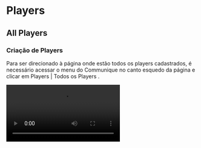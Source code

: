# Players
<show-structure depth="3"/>

## All Players
### Criação de Players

Para ser direcionado à página onde estão todos os players cadastrados, é necessário acessar o menu do Communique no canto esquedo da página e clicar em <ui-path>Players | Todos os Players </ui-path>.

<video src="../videos/acesso-player.mp4" xmlns="" preview-src="acesso-player.png"/>

Para criar um player novo é necessário clicar no botão <img src="add.png" alt="Add icon" width="24" style="inline"/> localizado na parte superior direita, logo abaixo dos filtros de pesquisa.<br></br>
Uma janela abrirá para que as informações do novo player sejam preenchidas.

<img src="Criacao.jpg"  alt="criação" width="450"/>

#### Information

<list type="decimal" start="1">
    <li>Nome
        <list type="bullet">
            <li>Nome dado ao player para melhor identificação.</li>
        </list>
    </li>
    <li>Hostname
        <list type="bullet">
            <li>Nome dado ao dispositivo em uma rede, podendo ser um computador, um servidor etc. É possível descobrir o hostname da máquina digitando "hostname" no prompt de comando.</li>
        </list>
    </li>
    <li>MacAddress
        <list type="bullet">
            <li>Endereço físico da máquina. Também é possível localiza-lo no prompt de comando do digitar "getmac".</li>
        </list>
    </li>
    <li>Theater
        <list type="bullet">
            <li>Cinema onde está localizada a máquina. Ao clicar nessa sessão, uma lista de cinemas é exibida.</li>
        </list>
    </li>
    <li>Player Category
        <list type="bullet">
            <li>Categoria do player que pode ser definida pelo tipo de cinema (Regular, Premier ou Bistro) ou ????.</li>
        </list>
    </li>
    <li>Locate
        <list type="bullet">
            <li>Local do cinema onde o player será exibido.</li>
        </list>
    </li>
</list>

#### Display



<list type="decimal" start="1">
    <li>Monitor
        <list type="bullet">
            <li>Modelo do monitor utilizado.</li>
        </list>
    </li>
    <li>Inches
        <list type="bullet">
            <li>Quantidade de polegadas do monitor.</li>
        </list>
    </li>
    <li>Screens
        <list type="bullet">
            <li>Quantidade de monitores do player. Na imagem aparece ao lado do campo de inches com o número zero por padrão.</li>
        </list>
    </li>
    <li>Screen Resolution
        <list type="bullet">
            <li>Resolução dos monitores.</li>
        </list>
    </li>
    <li>Format
        <list type="bullet">
            <li>Disposição das telas do player no local.</li>
        </list>
    </li>
    <li>Videowall
        <list type="bullet">
            <li>Disposição das telas do player para montagem do diagrama. Pode ser o mesmo do item anterior ou possuir um formato diferente em caso de telas espelhadas.</li>
        </list>
    </li>
    <li>Orientação
        <list type="bullet">
            <li>Indica se o monitor está posicionado na horizontal ou vertical.</li>
        </list>
    </li>
</list>

#### Assemble

Definição de quantas máquinas e/ou saídas de vídeo serão utilizadas por este player.

É necessário que haja ao menos uma máquina e uma saída de vídeo.

#### Options

<list type="decimal" start="1">
    <li>Prevent 
        <list type="bullet">
            <li>Item de segurança que ao ser ativado, previne que o player faça algum tipo de download.
                <list type="alpha-lower">
            <li>Config Prevent
                    <list type="bullet"> 
                    <li>Bloqueio de atualização das configurações do player.</li>
                    </list></li>
            <li>Playlist Prevent 
                    <list type="bullet">
                    <li>Bloqueio de atualização das playlists do player.</li>
                    </list></li>
                </list></li>
        </list>
    </li>
    <li>Advertising
        <list type="bullet">
            <li>O Advertising vem ativado por padrão e é utilizado em players que exibem campanhas. Essa opção faz com que o player envie a contagem de exibição das mídias de campanha que são visualizadas no report de campanha</li>
        </list>
    </li>
</list>

### Configuração de Player

#### Config

<chapter title="Playlists" id="config_Playlist">

É criada ao clicar no botão <img src="add.png"/> localizado no canto esquerdo da página.

<img src="Playlist.jpg"/>

É necessário adicionar um nome e descrição para a playlist, além de selecionar o formato e media type das mídias que serão programadas.

</chapter>

<chapter title="Settings" id="config_Settings">

Configuração de cartelera/grade do player. Afeta os plugins Showtimes, Boxoffice e Postercase.

<img src="Settings.jpg"/>

<list type="decimal">
    <li>Grid Path
        <list type="bullet">
            <li>Endereço da API de cartelera/grade.</li>
        </list>
    </li>
    <li>Order
        <list type="bullet">
            <li>Ordem de importância das sessões.</li>
        </list>
    </li>
    <li>API Token Auth
        <list type="bullet">
            <li>Chave de autorização para acesso à API. Essa chave é fornecida pelo cliente. Ex.: E24017B6-3977-47F6-BBA1-558715B6004F</li>
        </list>
    </li>
    <li>API SmartPlayer
        <list type="bullet">
            <li>Endereço da API de Combos, para players de Snack que exibem vídeos de combos na playlist de promoções.</li>
        </list>
    </li>
</list>    

</chapter>

<chapter title="Sync" id="config_Sync">

Tempo em minutos estabelecido para que o player faça cada tipo de sincronização.

<img src="Sync.jpg"/>  

</chapter>

<chapter title="Layer" id="config_Layer">

Video exibido por cima do conteúdo do player. O formato da playlist e do layer depende da montagem do player e normalmente é exibido apenas nas bilheterias dos cinemas.
       
<img src="Layer.jpg"/>

</chapter>

<chapter title="Event" id="config_Event">

O material programado na playlist específica de evento, irá sobrepor todo o conteúdo do player durante o tempo (horas ou dias) determinado na configuração.

<img src="Evento.jpg"/>

</chapter>

<chapter title="Lobby" id="config_Lobby">

aaaa

</chapter>

#### Montagem

<img src="Montagem.jpg"/>

#### Plugin

<chapter title="Showtimes" id="plugin_Showtimes">

Exibe o horário e tipo das sessões e elas podem ser ordenadas alfabeticamente, por prioridade ou número de sessões.
Tembém é possível filtrar para que exiba apenas sessões regulares ou prime.

<img src="Showtimes.jpg" alt="criação" width="450"/>

<list type="decimal">
    <li>Pugin Screen
        <list type="bullet">
            <li>Utilizado para indicar qual tela do plugin deve ser exibida. O Showtimes 2.0 possui uma segunda tela, fazendo com que esse número possa variar entre 1 e 2.</li>
        </list>
    </li>
    <li>Videowall Screen
        <list type="bullet">
            <li>Posição do plugin no videwall. Esse número pode variar entre 1 e 16.</li>
        </list>
    </li>
    <li>Version
        <list type="bullet">
            <li>Versão do plugin. As opções disponíveis são 1.0 e 2.0.</li>
        </list>
    </li>
    <li>Switch Page Time
        <list type="bullet">
            <li>Tempo que o plugin leva para exibir a próxima página com horários. A contagem é feita pelo número de filmes da página vezes o tempo em segundos indicado na configuração.</li>
        </list>
    </li>
    <li>Show Only Next Sessions
        <list type="bullet">
            <li>Quando ativo, o plugin oculta os horários de sessões que já foram exibidas.</li>
        </list>
    </li>
    <li>Filter
        <list type="bullet">
            <li>Possibilita filtrar as sessões para exibir apenas regular ou prime. Também é possível exibir os dois tipos ao selecionar <i>none</i>.</li>
        </list>
    </li>
    <li>Order By
        <list type="bullet">
            <li>Ordem em que os horários dos filmes serão exibidos pelo plugin, sendo elas: alfabética, número de sessões e prioridade.
                <list type="alpha-lower">
                    <li>Alphabetical: Exibe os filmes em ordem alfabética.</li>
                    <li>Number of Sessions: Exibe o filme por número de sessões em ordem decrescente.</li>
                    <li>Priority: Exibe os filmes de acordo com a prioridade inserida em <ui-path>Settings | Order</ui-path>.</li></list></li>
        </list>
    </li>
</list> 

</chapter>

<chapter title="Boxoffice" id="plugin_Boxoffice">

Exibe o horário e tipo das sessões com o poster do filme.

<img src="Boxoffice.jpg" alt="criação" width="450"/>

<list type="decimal">
    <li>Pugin Screen
        <list type="bullet">
            <li>Utilizado para indicar qual tela do plugin deve ser exibida. Esse número varia entre 1 e a quantidade de telas utilizadas por este plugin. É necessário que cada tela seja preenchida com o número correspondente para que não haja falta ou duplicidade de conteúdo.</li>
        </list>
    </li>
    <li>Videowall Screen
        <list type="bullet">
            <li>Posição do plugin no videwall. Esse número pode variar entre 1 e 16.</li>
        </list>
    </li>
    <li>Version
        <list type="bullet">
            <li>Versão do plugin. As opções disponíveis são 1.0 e 2.0.</li>
        </list>
    </li>
    <li>Split Movies by Exihibitions
        <list type="bullet">
            <li>Separa os itens por legendado e dublado.</li>
        </list>
    </li>
    <li>Filter
        <list type="bullet">
            <li>Quando ativo, o plugin oculta os horários de sessões que já foram exibidas.</li>
        </list>
    </li>
    <li>Layouts
        <list type="bullet">
            <li>Número de sessões exibidas por tela. O plugin faz uma contagem automaticamente para que todas as sessões sejam distribuidas entre os layouts disponíveis. </li>
        </list>
    </li>
    <li>Order By
        <list type="bullet">
            <li>Primeiro: Define a ordem dos itens.
                <list type="alpha-lower">
                    <li>Alphabetical: As sessões são exibidas por ordem alfabética.</li>
                    <li>Session: As sessões são ordenadas por quantidade de sessão.</li></list></li>
            <li>Segundo: Cria uma subordem quando os itens possuem a mesma prioridade com base na primeira sessão.
                <list type="alpha-lower">
                <li>Alphabetical: As sessões são exibidas por ordem alfabética.</li>
                <li>Session: As sessões são ordenadas por quantidade de sessão.</li></list></li>
        </list>
    </li>
</list> 

</chapter>

<chapter title="Player" id="plugin_Player">

Utilizado para exibição de vídeos ou imagens programados em uma playlist. Este plugin pode ser configurado nos formatos 1x1, 2x1, 3x1 e 4x1.
    
<img src="Player.jpg" alt="criação" width="450"/>

<list type="decimal">
    <li>Pugin Screen
        <list type="bullet">
            <li>Utilizado para indicar qual tela do plugin deve ser exibida. Neste caso, o plugin screen corresponde ao quadrante do vídeo que será exibido.</li>
        </list>
    </li>
    <li>Position
        <list type="bullet">
            <li>Posição do plugin no videwall.</li>
        </list>
    </li>
    <li>SV Size
        <list type="bullet">
            <li>Configuração voltada para o *Smartviewer*. Na primeira tela é inserido o número de quadrantes do vídeo e nas demais coloca-se zero.
Exemplo: Em um vídeo 4x1, a primeira tela do plugin receberá o número 4 no *Sv Size*, as demais receberão 0.</li>
        </list>
    </li>
    <li>Version
        <list type="bullet">
            <li>Versão do plugin. Disponível apenas na versão 2.0.</li>
        </list>
    </li>
    <li>Screen Line
        <list type="bullet">
            <li>aaa</li>
        </list>
    </li>
    <li>Screen Col
        <list type="bullet">
            <li>aaa</li>
        </list>
    </li>
    <li>Player Width
        <list type="bullet">
            <li>aaa</li>
        </list>
    </li>
    <li>Player Height
        <list type="bullet">
            <li>aaa</li>
        </list>
    </li>
    <li>Hide on Player
        <list type="bullet">
            <li>Utilizado nas telas que são uma extensão diretamente à direita.</li>
        </list>
    </li>
    <li>It's an extension
        <list type="bullet">
            <li>Utilizado para indicar que aquele monitor é uma extensão de outro quando não estão na mesma linha.</li>
        </list>
    </li>
    <li>Extendeds Monitors
        <list type="bullet">
            <li>Utilizado para indicar para qual monitor esse vídeo será estendido. Se a tela for uma extensão, é necessário indicar o número do monitor em que o vídeo inicia.</li>
        </list>
    </li>
</list> 

</chapter>

<chapter title="Postercase" id="plugin_Postercase">

Possui dois layouts utilizados de maneira diferente.<br/>

**Postercase**: Utilizado nas portas de sala dos cinemas, exibe o poster do filme que está em exibição naquela sala.<br/>        

<img src="Postercase.jpg" alt="criação" width="450"/>

<list type="decimal">
    <li>Version
        <list type="bullet">
            <li>Versão do plugin. Disponível nas versões 1.0 e 2.0.</li>
        </list>
    </li>
    <li>Room
        <list type="bullet">
            <li>Número correspondente à sala do cinema em que o player está localizado.</li>
        </list>
    </li>
    <li>Use BR Layout
        <list type="bullet">
            <li>Ativa o layout de postercase do Brasil.</li>
        </list>
    </li>
    <li>Smartpostercase
        <list type="bullet">
            <li>Ativa o plugin *Smartpostercase*</li>
        </list>
    </li>
</list> 

<br/>**Smartpostercase**: Exibe trailer, poster e outras informações dos filmes.
<br/>No formato Presentando, exibe filmes em cartaz do cinema com os horários das sessões.No formato Proximamente, exibe filmes que ainda serão lançados e não possui horário.

<img src="Postercase2.jpg" alt="criação" width="450"/>

<list type="decimal">
    <li>Version
        <list type="bullet">
            <li>Versão do plugin.</li>
        </list>
    </li>
    <li>Plugin Screen
        <list type="bullet">
            <li>Utilizado para indicar qual tela do plugin deve ser exibida. Neste caso não é necessário alterar o número da tela para que todo o conteúdo seja exibido.</li>
        </list>
    </li>
    <li>Presentando XML/API Path
        <list type="bullet">
            <li>Endereço para o arquivo xml ou API que será utilizado para exibir filmes que estão em cartaz.</li>
        </list>
    </li>
    <li>Proximamente XML/API Path
        <list type="bullet">
            <li>Endereço para o arquivo xml ou API que será utilizado para exibir os próximos filmes que entrarão em cartaz.</li>
        </list>
    </li>
    <li>Poster Change
        <list type="bullet">
            <li>Tempo de exibição de cada filme contido no arquivo.</li>
        </list>
    </li>
    <li>Smartpostercase ordering
        <list type="bullet">
            <li>Ordem de exibição dos filmes.</li>
        </list>
    </li>
</list> 

</chapter>

<chapter title="Combos" id="plugin_Combos">

Exibe os combos de pipoca do cinema. Pode ser configurado para exibir o conteúdo no formado 1x1 e 2x1.<br/>
Na versão 1.0 do plugin, é necessário que exista uma playlist para exibição dos vídeos de combo.

<img src="Combos.jpg"/>

<list type="decimal">
    <li>Pugin Screen
        <list type="bullet">
            <li>Utilizado para indicar qual tela do plugin deve ser exibida. As duas vesões do plugin possuem opção 2x1.</li>
        </list>
    </li>
    <li>Videowall Screen
        <list type="bullet">
            <li>Posição do plugin no videwall</li>
        </list>
    </li>
    <li>Version
        <list type="bullet">
            <li>Versão do plugin.</li>
        </list>
    </li>
    <li>Is extends
        <list type="bullet">
            <li>Opção direcionada a versão 1.0, usada para indicar que o vídeo do plugin será estendido.</li>
        </list>
    </li>
    <li>Dual Monitor
        <list type="bullet">
            <li>Utilizado para indicar que o plugin será 2x1.</li>
        </list>
    </li>
    <li>Combos XML
        <list type="bullet">
            <li>Endereço do XML/API de combos.</li>
        </list>
    </li>
    <li>Seconds to combo switch
        <list type="bullet">
            <li>Tempo em que o combo será exibido. Na versão 1.0, indica quanto tempo o carrossel ficará parado.</li>
        </list>
    </li>
    <li>Layout
        <list type="bullet">
            <li>Tipo de layout do plugin. Utilizado apenas na versão 1.0.</li>
        </list>
    </li>
    <li>Combo Header Font Size
        <list type="bullet">
            <li>Tamanho da fonte do nome dos combos.</li>
        </list>
    </li>
    <li>Combo Price Font Size
        <list type="bullet">
            <li>Tamanho da fonte dos preços.</li>
        </list>
    </li>
    <li>Gold Percent
        <list type="bullet">
            <li>Porcentagem de desconto dos preços GOLD.</li>
        </list>
    </li>
    <li>Pro Percent
        <list type="bullet">
            <li>Porcentagem de desconto dos preços PRO.</li>
        </list>
    </li>
    <li>Price Label
        <list type="bullet">
            <li>Legenda abaixo do preço. Utilizado apenas na versão 1.0.</li>
        </list>
    </li>
    <li>Special Color Price
        <list type="bullet">
            <li>Cor especial dos preços. Utilizado apenas na versão 1.0.</li>
        </list>
    </li>
    <li>Invert price with special price
        <list type="bullet">
            <li>Inverte o preço original com o preço promocional. </li>
        </list>
    </li>
    <li>Line through original price
        <list type="bullet">
            <li>Insere uma linha vermelha no preço original dos combos. Utilizado apenas na versão 1.0.</li>
        </list>
    </li>
    <li>Hidden Cents
        <list type="bullet">
            <li>Oculta os centavos dos preços. Utilizado apenas na versão 1.0.</li>
        </list>
    </li>
</list>

</chapter>

<chapter title="Menu" id="plugin_Menu">

Exibe os demais itens da bomboniere do cinema, além dos preços avulsos de pipoca e bebida.

<img src="Menu.jpg"/>

</chapter>

<chapter title="Prices" id="plugin_Prices">

Exibe os preços dos ingressos do cinema, separado por tipo de sessão e sala.

<img src="Prices.jpg"/>

<list type="decimal">
    <li>Pugin Screen
        <list type="bullet">
            <li>Utilizado para indicar qual tela do plugin deve ser exibida. Este plugin possui apenas telas 1x1.</li>
        </list>
    </li>
    <li>Videowall Screen
        <list type="bullet">
            <li>Posição do plugin no videwall</li>
        </list>
    </li>
    <li>Version
        <list type="bullet">
            <li>Versão do plugin.</li>
        </list>
    </li>
    <li>Prices XML (Today)
        <list type="bullet">
            <li>Endereço da API de preços diários.</li>
        </list>
    </li>
    <li>Prices XML (Weekly)
        <list type="bullet">
            <li>Endereço da API de preços semanais.</li>
        </list>
    </li>
    <li>Token
        <list type="bullet">
            <li>Chave da API.</li>
        </list>
    </li>
    <li>Seconds to page switch
        <list type="bullet">
            <li>Tempo pde exibição de cada página de preços.</li>
        </list>
    </li>
    <li>Seconds to message switch
        <list type="bullet">
            <li>Tempo de exibição de cada linha da mensagem de cabeçalho.</li>
        </list>
    </li>
    <li>Customer font size
        <list type="bullet">
            <li>Tamanho customizado da fonte.</li>
        </list>
    </li>
    <li>Hidden Cents
        <list type="bullet">
            <li>Oculta os centavos dos preços.</li>
        </list>
    </li>
</list>

</chapter>

<chapter title="MixPlugins" id="plugin_MixPlugins">

Utilizado para exibir dois plugins diferentes na mesma tela. 

<img src="Mix.jpg"/>

<list type="decimal">
    <li>Pugins
        <list type="bullet">
            <li>Seleção dos dois plugins que serão exibidos no mesmo monitor.</li>
        </list>
    </li>
    <li>Defina as durações (Opção exibida após a escolha dos plugins)
        <list type="bullet">
            <li>Duração da exibição de cada plugin.</li>
        </list>
    </li>
</list>

</chapter>

<chapter title="Inactive" id="plugin_Inactive">

Utilizado quando o quadrante não está em uso e não será necessário configurar nenhum plugin nele.

</chapter>

# Player Groups